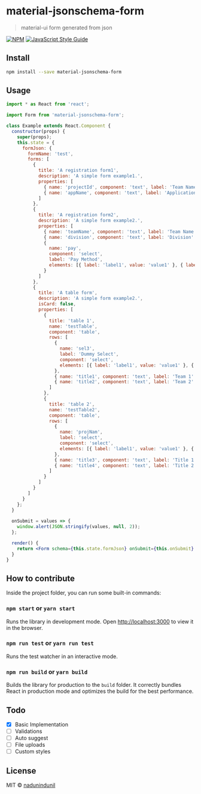 # material-jsonschema-form

> material-ui form generated from json

[![NPM](https://img.shields.io/npm/v/material-jsonschema-form.svg)](https://www.npmjs.com/package/material-jsonschema-form) [![JavaScript Style Guide](https://img.shields.io/badge/code_style-standard-brightgreen.svg)](https://standardjs.com)

## Install

```bash
npm install --save material-jsonschema-form
```

## Usage

```jsx
import * as React from 'react';

import Form from 'material-jsonschema-form';

class Example extends React.Component {
  constructor(props) {
    super(props);
    this.state = {
      formJson: {
        formName: 'test',
        forms: [
          {
            title: 'A registration form1',
            description: 'A simple form example1.',
            properties: [
              { name: 'projectId', component: 'text', label: 'Team Name' },
              { name: 'appName', component: 'text', label: 'Application Name' }
            ]
          },
          {
            title: 'A registration form2',
            description: 'A simple form example2.',
            properties: [
              { name: 'teamName', component: 'text', label: 'Team Name' },
              { name: 'division', component: 'text', label: 'Division' },
              {
                name: 'pay',
                component: 'select',
                label: 'Pay Method',
                elements: [{ label: 'label1', value: 'value1' }, { label: 'label2', value: 'value2' }]
              }
            ]
          },
          {
            title: 'A table form',
            description: 'A simple form example2.',
            isCard: false,
            properties: [
              {
                title: 'table 1',
                name: 'testTable',
                component: 'table',
                rows: [
                  {
                    name: 'sel3',
                    label: 'Dummy Select',
                    component: 'select',
                    elements: [{ label: 'label1', value: 'value1' }, { label: 'label2', value: 'value2' }]
                  },
                  { name: 'title1', component: 'text', label: 'Team 1' },
                  { name: 'title2', component: 'text', label: 'Team 2' }
                ]
              },
              {
                title: 'table 2',
                name: 'testTable2',
                component: 'table',
                rows: [
                  {
                    name: 'projNam',
                    label: 'select',
                    component: 'select',
                    elements: [{ label: 'label1', value: 'value1' }, { label: 'label2', value: 'value2' }]
                  },
                  { name: 'title3', component: 'text', label: 'Title 1' },
                  { name: 'title4', component: 'text', label: 'Title 2' }
                ]
              }
            ]
          }
        ]
      }
    };
  }
  
  onSubmit = values => {
    window.alert(JSON.stringify(values, null, 2));
  };

  render() {
    return <Form schema={this.state.formJson} onSubmit={this.onSubmit} initialValues={{}}/>;
  }
}
```

## How to contribute 

Inside the project folder, you can run some built-in commands:

### `npm start` or `yarn start`

Runs the library in development mode. Open [http://localhost:3000](http://localhost:3000) to view it in the browser.

### `npm run test` or `yarn run test`

Runs the test watcher in an interactive mode.

### `npm run build` or `yarn build`

Builds the library for production to the `build` folder.
It correctly bundles React in production mode and optimizes the build for the best performance.

## Todo

- [x] Basic Implementation
- [ ] Validations
- [ ] Auto suggest
- [ ] File uploads
- [ ] Custom styles

## License

MIT © [nadunindunil](https://github.com/nadunindunil)
